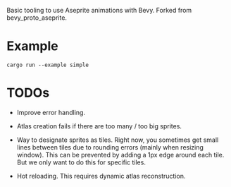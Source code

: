 Basic tooling to use Aseprite animations with Bevy. Forked from bevy_proto_aseprite.

# Example

```
cargo run --example simple
```

# TODOs

- Improve error handling.

- Atlas creation fails if there are too many / too big sprites.

- Way to designate sprites as tiles. Right now, you sometimes get small lines
  between tiles due to rounding errors (mainly when resizing window). This can
  be prevented by adding a 1px edge around each tile. But we only want to do
  this for specific tiles.

- Hot reloading. This requires dynamic atlas reconstruction.
